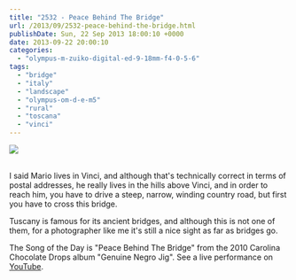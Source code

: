 ```yaml
---
title: "2532 - Peace Behind The Bridge"
url: /2013/09/2532-peace-behind-the-bridge.html
publishDate: Sun, 22 Sep 2013 18:00:10 +0000
date: 2013-09-22 20:00:10
categories: 
  - "olympus-m-zuiko-digital-ed-9-18mm-f4-0-5-6"
tags: 
  - "bridge"
  - "italy"
  - "landscape"
  - "olympus-om-d-e-m5"
  - "rural"
  - "toscana"
  - "vinci"
---
```

<div class="container">
<div class="center"><a target="_blank" href="https://d25zfm9zpd7gm5.cloudfront.net/1200x1200/2013/20130914_103231_lr.jpg"><img src="https://d25zfm9zpd7gm5.cloudfront.net/0600x0600/2013/20130914_103231_lr.jpg" /></a></div>
</div>
<br />

I said Mario lives in Vinci, and although that's technically correct in terms of postal addresses, he really lives in the hills above Vinci, and in order to reach him, you have to drive a steep, narrow, winding country road, but first you have to cross this bridge.

 Tuscany is famous for its ancient bridges, and although this is not one of them, for a photographer like me it's still a nice sight as far as bridges go.

The Song of the Day is "Peace Behind The Bridge" from the 2010 Carolina Chocolate Drops album "Genuine Negro Jig". See a live performance on <a href="http://www.youtube.com/watch?v=hy6j_VmNwM4" target="_blank">YouTube</a>.
